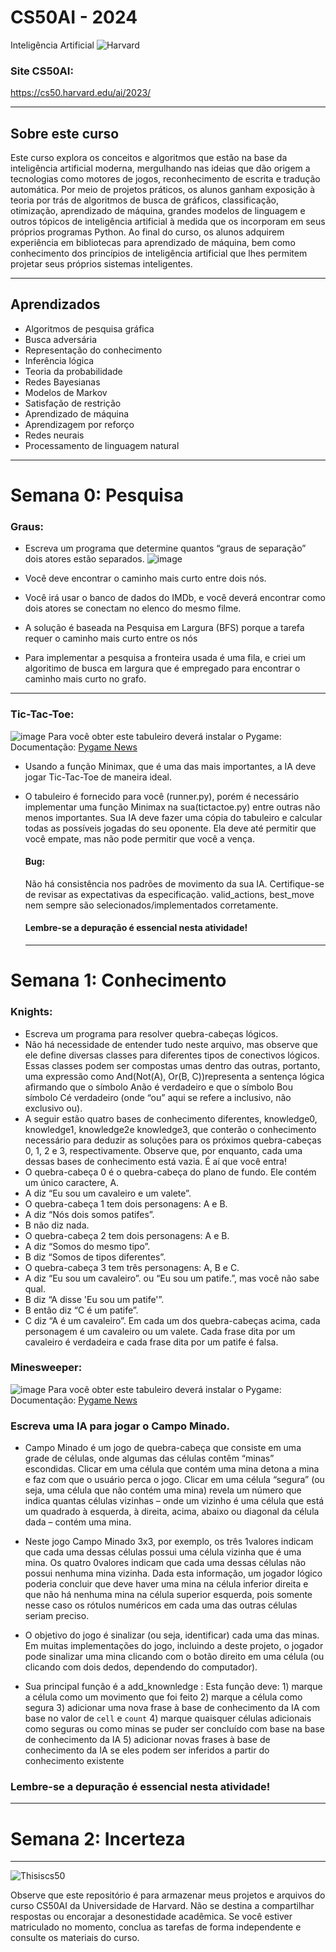 # CS50AI - 2024
 Inteligência Artificial
![Harvard](https://github.com/abnercezar/CS50x/assets/102832541/96a8e6ab-d1a2-40b0-8b16-21db0b3dbd7e)

### Site CS50AI: 
https://cs50.harvard.edu/ai/2023/
____
## Sobre este curso
Este curso explora os conceitos e algoritmos que estão na base da inteligência artificial moderna, mergulhando nas ideias que dão origem a tecnologias como motores de jogos, reconhecimento de escrita e tradução automática. Por meio de projetos práticos, os alunos ganham exposição à teoria por trás de algoritmos de busca de gráficos, classificação, otimização, aprendizado de máquina, grandes modelos de linguagem e outros tópicos de inteligência artificial à medida que os incorporam em seus próprios programas Python. Ao final do curso, os alunos adquirem experiência em bibliotecas para aprendizado de máquina, bem como conhecimento dos princípios de inteligência artificial que lhes permitem projetar seus próprios sistemas inteligentes.
____
## Aprendizados
- Algoritmos de pesquisa gráfica
- Busca adversária
- Representação do conhecimento
- Inferência lógica
- Teoria da probabilidade
- Redes Bayesianas
- Modelos de Markov
- Satisfação de restrição
- Aprendizado de máquina
- Aprendizagem por reforço
- Redes neurais
- Processamento de linguagem natural
____


# Semana 0: Pesquisa
### Graus:
- Escreva um programa que determine quantos “graus de separação” dois atores estão separados.
![image](https://github.com/abnercezar/CS50AI/assets/102832541/6a7bc5b5-f974-459f-b928-59de97a78e79)

- Você deve encontrar o caminho mais curto entre dois nós.
- Você irá usar o banco de dados do IMDb, e você deverá encontrar como dois atores se conectam no elenco do mesmo filme.
- A solução é baseada na Pesquisa em Largura (BFS) porque a tarefa requer o caminho mais curto entre os nós
- Para implementar a pesquisa a fronteira usada é uma fila, e criei um algoritimo de busca em largura que é empregado para encontrar o caminho mais curto no grafo.


____
### Tic-Tac-Toe:
![image](https://github.com/abnercezar/CS50AI/assets/102832541/1e5591b6-37ed-48ec-b946-c0e7584014c9)
Para você obter este tabuleiro deverá instalar o Pygame: 
Documentação: [Pygame News](https://www.pygame.org/news)

- Usando a função Minimax, que é uma das mais importantes, a IA deve jogar Tic-Tac-Toe de maneira ideal.
- O tabuleiro é fornecido para você (runner.py), porém é necessário implementar uma função Minimax na sua(tictactoe.py) entre outras não menos importantes. Sua IA deve fazer uma cópia do tabuleiro e calcular todas as possíveis jogadas do seu oponente. Ela deve até permitir que você empate, mas não pode permitir que você a vença.
  #### Bug:
  Não há consistência nos padrões de movimento da sua IA. Certifique-se de revisar as expectativas da especificação.
  valid_actions, best_move nem sempre são selecionados/implementados corretamente.
  
  #### Lembre-se a depuração é essencial nesta atividade!

  ____
# Semana 1: Conhecimento
  ### Knights:
 - Escreva um programa para resolver quebra-cabeças lógicos.
 - Não há necessidade de entender tudo neste arquivo, mas observe que ele define diversas classes para diferentes tipos de conectivos lógicos. Essas classes podem ser compostas umas dentro das outras, portanto, uma expressão como And(Not(A), Or(B, C))representa a sentença lógica afirmando que o símbolo Anão é verdadeiro e que o símbolo Bou símbolo Cé verdadeiro (onde “ou” aqui se refere a inclusivo, não exclusivo ou).
- A seguir estão quatro bases de conhecimento diferentes, knowledge0, knowledge1, knowledge2e knowledge3, que conterão o conhecimento necessário para deduzir as soluções para os próximos quebra-cabeças 0, 1, 2 e 3, respectivamente. Observe que, por enquanto, cada uma dessas bases de conhecimento está vazia. É aí que você entra!
- O quebra-cabeça 0 é o quebra-cabeça do plano de fundo. Ele contém um único caractere, A.
- A diz “Eu sou um cavaleiro e um valete”.
- O quebra-cabeça 1 tem dois personagens: A e B.
- A diz “Nós dois somos patifes”.
- B não diz nada.
- O quebra-cabeça 2 tem dois personagens: A e B.
- A diz “Somos do mesmo tipo”.
- B diz “Somos de tipos diferentes”.
- O quebra-cabeça 3 tem três personagens: A, B e C.
- A diz “Eu sou um cavaleiro”. ou “Eu sou um patife.”, mas você não sabe qual.
- B diz “A disse 'Eu sou um patife'”.
- B então diz “C é um patife”.
- C diz “A é um cavaleiro”.
Em cada um dos quebra-cabeças acima, cada personagem é um cavaleiro ou um valete. Cada frase dita por um cavaleiro é verdadeira e cada frase dita por um patife é falsa.

### Minesweeper:
![image](https://github.com/abnercezar/CS50AI/assets/102832541/fd5601a3-3c3a-4c45-9c3e-8bdcbe862e7e)
Para você obter este tabuleiro deverá instalar o Pygame: 
Documentação: [Pygame News](https://www.pygame.org/news)
### Escreva uma IA para jogar o Campo Minado.
- Campo Minado é um jogo de quebra-cabeça que consiste em uma grade de células, onde algumas das células contêm “minas” escondidas. Clicar em uma célula que contém uma mina detona a mina e faz com que o usuário perca o jogo. Clicar em uma célula “segura” (ou seja, uma célula que não contém uma mina) revela um número que indica quantas células vizinhas – onde um vizinho é uma célula que está um quadrado à esquerda, à direita, acima, abaixo ou diagonal da célula dada – contém uma mina.

- Neste jogo Campo Minado 3x3, por exemplo, os três 1valores indicam que cada uma dessas células possui uma célula vizinha que é uma mina. Os quatro 0valores indicam que cada uma dessas células não possui nenhuma mina vizinha.
Dada esta informação, um jogador lógico poderia concluir que deve haver uma mina na célula inferior direita e que não há nenhuma mina na célula superior esquerda, pois somente nesse caso os rótulos numéricos em cada uma das outras células seriam preciso.

- O objetivo do jogo é sinalizar (ou seja, identificar) cada uma das minas. Em muitas implementações do jogo, incluindo a deste projeto, o jogador pode sinalizar uma mina clicando com o botão direito em uma célula (ou clicando com dois dedos, dependendo do computador).

- Sua principal função é a add_knownledge :
Esta função deve:
            1) marque a célula como um movimento que foi feito
            2) marque a célula como segura
            3) adicionar uma nova frase à base de conhecimento da IA
               com base no valor de `cell` e `count`
            4) marque quaisquer células adicionais como seguras ou como minas
               se puder ser concluído com base na base de conhecimento da IA
            5) adicionar novas frases à base de conhecimento da IA
               se eles podem ser inferidos a partir do conhecimento existente

### Lembre-se a depuração é essencial nesta atividade!
____
# Semana 2: Incerteza
____
![Thisiscs50](https://github.com/abnercezar/CS50x/assets/102832541/05954b62-d45d-4b1e-bac4-52d3c744cf57)



Observe que este repositório é para armazenar meus projetos e arquivos do curso CS50AI da Universidade de Harvard. Não se destina a compartilhar respostas ou encorajar a desonestidade acadêmica. Se você estiver matriculado no momento, conclua as tarefas de forma independente e consulte os materiais do curso.
